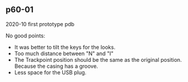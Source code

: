 ## p60-01
2020-10 first prototype pdb

No good points:
- It was better to tilt the keys for the looks.
- Too much distance between "N" and "I"
- The Trackpoint position should be the same as the original position. Because the casing has a groove.
- Less space for the USB plug.

